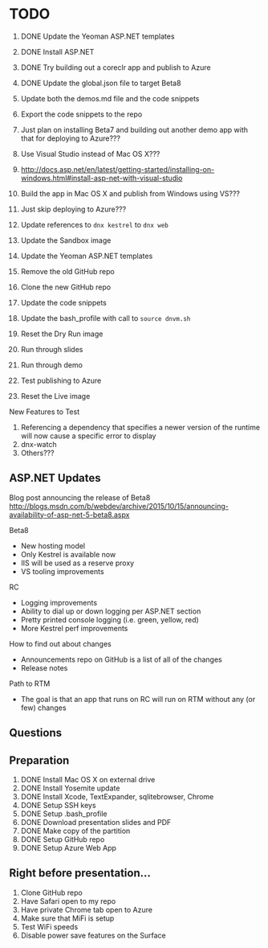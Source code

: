 
# TODO

1. DONE Update the Yeoman ASP.NET templates
1. DONE Install ASP.NET
1. DONE Try building out a coreclr app and publish to Azure
1. DONE Update the global.json file to target Beta8
 1. Update both the demos.md file and the code snippets
1. Export the code snippets to the repo

1. Just plan on installing Beta7 and building out another demo app with that for deploying to Azure???
1. Use Visual Studio instead of Mac OS X???
 1. http://docs.asp.net/en/latest/getting-started/installing-on-windows.html#install-asp-net-with-visual-studio
 1. Build the app in Mac OS X and publish from Windows using VS???
1. Just skip deploying to Azure???

1. Update references to `dnx kestrel` to `dnx web`

1. Update the Sandbox image
 1. Update the Yeoman ASP.NET templates
 1. Remove the old GitHub repo
 1. Clone the new GitHub repo
 1. Update the code snippets
 1. Update the bash_profile with call to `source dnvm.sh`

1. Reset the Dry Run image
1. Run through slides
1. Run through demo
1. Test publishing to Azure
1. Reset the Live image

New Features to Test

1. Referencing a dependency that specifies a newer version of the runtime will
now cause a specific error to display
1. dnx-watch
1. Others???

## ASP.NET Updates

Blog post announcing the release of Beta8
	http://blogs.msdn.com/b/webdev/archive/2015/10/15/announcing-availability-of-asp-net-5-beta8.aspx

Beta8

* New hosting model
* Only Kestrel is available now
* IIS will be used as a reserve proxy
* VS tooling improvements

RC

* Logging improvements
* Ability to dial up or down logging per ASP.NET section
* Pretty printed console logging (i.e. green, yellow, red)
* More Kestrel perf improvements

How to find out about changes

* Announcements repo on GitHub is a list of all of the changes
* Release notes

Path to RTM

* The goal is that an app that runs on RC will run on RTM without any (or few) changes

## Questions

## Preparation

1. DONE Install Mac OS X on external drive
1. DONE Install Yosemite update
1. DONE Install Xcode, TextExpander, sqlitebrowser, Chrome
1. DONE Setup SSH keys
1. DONE Setup .bash_profile
1. DONE Download presentation slides and PDF
1. DONE Make copy of the partition
1. DONE Setup GitHub repo
1. DONE Setup Azure Web App

## Right before presentation...

1. Clone GitHub repo
1. Have Safari open to my repo
1. Have private Chrome tab open to Azure
1. Make sure that MiFi is setup
1. Test WiFi speeds
1. Disable power save features on the Surface
